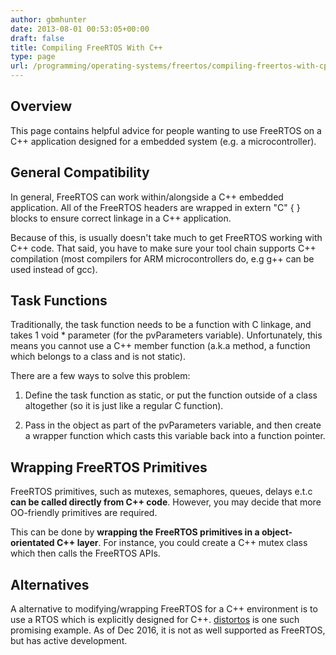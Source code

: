 ```yaml
---
author: gbmhunter
date: 2013-08-01 00:53:05+00:00
draft: false
title: Compiling FreeRTOS With C++
type: page
url: /programming/operating-systems/freertos/compiling-freertos-with-cpp
---
```


## Overview

This page contains helpful advice for people wanting to use FreeRTOS on a C++ application designed for a embedded system (e.g. a microcontroller).

## General Compatibility

In general, FreeRTOS can work within/alongside a C++ embedded application. All of the FreeRTOS headers are wrapped in extern "C" { } blocks to ensure correct linkage in a C++ application.

Because of this, is usually doesn't take much to get FreeRTOS working with C++ code. That said, you have to make sure your tool chain supports C++ compilation (most compilers for ARM microcontrollers do, e.g g++ can be used instead of gcc).

## Task Functions

Traditionally, the task function needs to be a function with C linkage, and takes 1 void * parameter (for the pvParameters variable). Unfortunately, this means you cannot use a C++ member function (a.k.a method, a function which belongs to a class and is not static).

There are a few ways to solve this problem:

1. Define the task function as static, or put the function outside of a class altogether (so it is just like a regular C function).

2. Pass in the object as part of the pvParameters variable, and then create a wrapper function which casts this variable back into a function pointer.

## Wrapping FreeRTOS Primitives

FreeRTOS primitives, such as mutexes, semaphores, queues, delays e.t.c **can be called directly from C++ code**. However, you may decide that more OO-friendly primitives are required.

This can be done by **wrapping the FreeRTOS primitives in a object-orientated C++ layer**. For instance, you could create a C++ mutex class which then calls the FreeRTOS APIs.

## Alternatives

A alternative to modifying/wrapping FreeRTOS for a C++ environment is to use a RTOS which is explicitly designed for C++. [distortos](https://github.com/DISTORTEC/distortos) is one such promising example. As of Dec 2016, it is not as well supported as FreeRTOS, but has active development.
